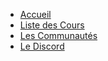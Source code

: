 - [Accueil](https://cryptologiq.github.io/gamelogiq/)
- [Liste des Cours](https://cryptologiq.github.io/gamelogiq/cours/)
- [Les Communautés](https://cryptologiq.github.io/gamelogiq/pages/communautes/)
- [Le Discord](https://cryptologiq.github.io/gamelogiq/pages/discord/)